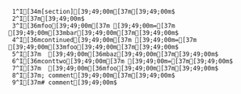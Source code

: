      1^I[34m[section][39;49;00m[37m[39;49;00m$
     2^I[37m[39;49;00m$
     3^I[36mfoo[39;49;00m[37m [39;49;00m=[37m [39;49;00m[33mbar[39;49;00m[37m[39;49;00m$
     4^I[36mcontinued[39;49;00m[37m [39;49;00m=[37m [39;49;00m[33mfoo[39;49;00m[37m[39;49;00m$
     5^I[37m  [39;49;00m[36mbaz[39;49;00m[37m[39;49;00m$
     6^I[36mconttwo[39;49;00m[37m [39;49;00m=[37m[39;49;00m$
     7^I[37m  [39;49;00m[36mfoo[39;49;00m[37m[39;49;00m$
     8^I[37m; comment[39;49;00m[37m[39;49;00m$
     9^I[37m# comment[39;49;00m$
